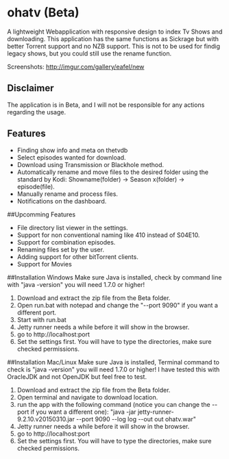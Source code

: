 # ohatv (Beta)
A lightweight Webapplication with responsive design to index Tv Shows and downloading.
This application has the same functions as Sickrage but with better Torrent support and no NZB support.
This is not to be used for findig legacy shows, but you could still use the rename function.

Screenshots: http://imgur.com/gallery/eafeI/new

## Disclaimer
The application is in Beta, and I will not be responsible for any actions regarding the usage.

## Features
- Finding show info and meta on thetvdb
- Select episodes wanted for download.
- Download using Transmission or Blackhole method.
- Automatically rename and move files to the desired folder using the standard by Kodi: Showname(folder) -> Season x(folder) -> episode(file).
- Manually rename and process files.
- Notifications on the dashboard.

##Upcomming Features
- File directory list viewer in the settings.
- Support for non conventional naming like 410 instead of S04E10.
- Support for combination episodes.
- Renaming files set by the user.
- Adding support for other bitTorrent clients.
- Support for Movies


##Installation Windows
Make sure Java is installed, check by command line with "java -version" you will need 1.7.0 or higher!

1. Download and extract the zip file from the Beta folder.
2. Open run.bat with notepad and change the "--port 9090" if you want a different port.
3. Start with run.bat
4. Jetty runner needs a while before it will show in the browser.
5. go to http://localhost:port
6. Set the settings first. You will have to type the directories, make sure checked permissions.

##Installation Mac/Linux
Make sure Java is installed, Terminal command to check is "java -version" you will need 1.7.0 or higher!
I have tested this with OracleJDK and not OpenJDK but feel free to test.

1. Download and extract the zip file from the Beta folder.
2. Open terminal and navigate to download location.
3. run the app with the following command (notice you can change the --port if you want a different one): "java -jar jetty-runner-9.2.10.v20150310.jar --port 9090 --log log --out out ohatv.war"
4. Jetty runner needs a while before it will show in the browser.
5. go to http://localhost:port
6. Set the settings first. You will have to type the directories, make sure checked permissions.
